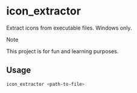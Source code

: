 # icon_extractor

Extract icons from executable files. Windows only.

> [!NOTE]
> This project is for fun and learning purposes.

## Usage

```bash
icon_extractor <path-to-file>
```